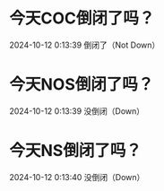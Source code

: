 # 今天COC倒闭了吗？

2024-10-12 0:13:39 倒闭了（Not Down）

# 今天NOS倒闭了吗？

2024-10-12 0:13:39 没倒闭（Down）

# 今天NS倒闭了吗？

2024-10-12 0:13:40 没倒闭（Down）

